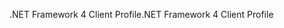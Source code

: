 <span data-ttu-id="b93f1-101">.NET Framework 4 Client Profile</span><span class="sxs-lookup"><span data-stu-id="b93f1-101">.NET Framework 4 Client Profile</span></span>